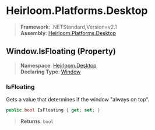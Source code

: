 # Heirloom.Platforms.Desktop

> **Framework**: .NETStandard,Version=v2.1  
> **Assembly**: [Heirloom.Platforms.Desktop][0]

## Window.IsFloating (Property)

> **Namespace**: [Heirloom.Desktop][0]  
> **Declaring Type**: [Window][1]

### IsFloating

Gets a value that determines if the window "always on top".

```cs
public bool IsFloating { get; set; }
```

> **Returns**: `bool`

[0]: ../../../Heirloom.Platforms.Desktop.md
[1]: ../Window.md

